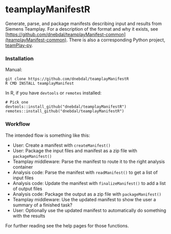 # teamplayManifestR
Generate, parse, and package manifests describing input and results from Siemens Teamplay. For a description of the format and why it exists, see [https://github.com/dnebdal/teamplayManifest-common](teamplayManifest-common). There is also a corresponding Python project, [teamPlay-py](https://github.com/dnebdal/teamplayManifest-py).

### Installation

Manual:

```         
git clone https://github.com/dnebdal/teamplayManifestR
R CMD INSTALL teamplayManifest
```

In R, if you have `devtools` or `remotes` installed:

```  
# Pick one
devtools::install_github("dnebdal/teamplayManifestR")
remotes::install_github("dnebdal/teamplayManifestR")
```

### Workflow
The intended flow is something like this:

- User: Create a manifest with `createManifest()`
- User: Package the input files and manifest as a zip file with `packageManifest()`
- Teamplay middleware: Parse the manifest to route it to the right analysis container
- Analysis code: Parse the manifest with `readManifest()` to get a list of input files
- Analysis code: Update the manifest with `finalizeManifest()` to add a list of output files
- Analysis code: Package the output as a zip file with `packageManifest()`
- Teamplay middleware: Use the updated manifest to show the user a summary of a finished task?
- User: Optionally use the updated manifest to automatically do something with the results

For further reading see the help pages for those functions.


